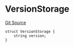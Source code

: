 # VersionStorage
[Git Source](https://github.com/thrackle-io/tron/blob/162302962dc6acd8eb4a5fadda6be1dbd5a16028/src/protocol/diamond/VersionFacetLib.sol)


```solidity
struct VersionStorage {
    string version;
}
```

